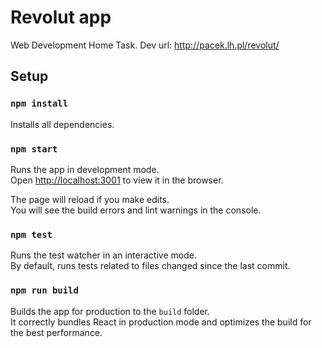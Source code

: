 # Revolut app

Web Development Home Task. Dev url: http://pacek.lh.pl/revolut/

## Setup

### `npm install`

Installs all dependencies.

### `npm start`

Runs the app in development mode.<br>
Open [http://localhost:3001](http://localhost:3000) to view it in the browser.

The page will reload if you make edits.<br>
You will see the build errors and lint warnings in the console.

### `npm test`

Runs the test watcher in an interactive mode.<br>
By default, runs tests related to files changed since the last commit.

### `npm run build`

Builds the app for production to the `build` folder.<br>
It correctly bundles React in production mode and optimizes the build for the best performance.
